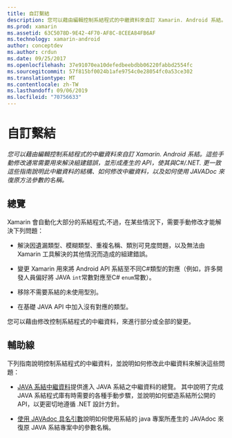 ```yaml
---
title: 自訂繫結
description: 您可以藉由編輯控制系結程式的中繼資料來自訂 Xamarin. Android 系結。 這些手動修改通常需要用來解決組建錯誤，並形成產生的 API，使其與C#/.NET. 更一致 這些指南說明此中繼資料的結構、如何修改中繼資料，以及如何使用 JAVADoc 來復原方法參數的名稱。
ms.prod: xamarin
ms.assetid: 63C5078D-9E42-4F70-AF8C-8CEEA84FB6AF
ms.technology: xamarin-android
author: conceptdev
ms.author: crdun
ms.date: 09/25/2017
ms.openlocfilehash: 37e91070ea10defedbeebdbb06220fabbd2554fc
ms.sourcegitcommit: 57f815bf0024b1afe9754c0e28054fc0a53ce302
ms.translationtype: MT
ms.contentlocale: zh-TW
ms.lasthandoff: 09/06/2019
ms.locfileid: "70756633"
---
```

# <a name="customizing-bindings"></a>自訂繫結

_您可以藉由編輯控制系結程式的中繼資料來自訂 Xamarin. Android 系結。這些手動修改通常需要用來解決組建錯誤，並形成產生的 API，使其與C#/.NET. 更一致這些指南說明此中繼資料的結構、如何修改中繼資料，以及如何使用 JAVADoc 來復原方法參數的名稱。_

## <a name="overview"></a>總覽

Xamarin 會自動化大部分的系結程式;不過，在某些情況下，需要手動修改才能解決下列問題：

- 解決因遺漏類型、模糊類型、重複名稱、類別可見度問題，以及無法由 Xamarin 工具解決的其他情況而造成的組建錯誤。 

- 變更 Xamarin 用來將 Android API 系結至不同C#類型的對應（例如，許多開發人員偏好將 JAVA `int`常數對應至C# `enum`常數）。

- 移除不需要系結的未使用型別。 

- 在基礎 JAVA API 中加入沒有對應的類型。 

您可以藉由修改控制系結程式的中繼資料，來進行部分或全部的變更。

## <a name="guides"></a>輔助線

下列指南說明控制系結程式的中繼資料，並說明如何修改此中繼資料來解決這些問題：

- [JAVA 系結中繼資料](~/android/platform/binding-java-library/customizing-bindings/java-bindings-metadata.md)提供進入 JAVA 系結之中繼資料的總覽。
    其中說明了完成 JAVA 系結程式庫有時需要的各種手動步驟，並說明如何塑造系結所公開的 API，以更密切地遵循 .NET 設計方針。

- [使用 JAVAdoc 具名引數](~/android/platform/binding-java-library/customizing-bindings/naming-parameters-with-javadoc.md)說明如何使用系結的 java 專案所產生的 JAVAdoc 來復原 JAVA 系結專案中的參數名稱。

